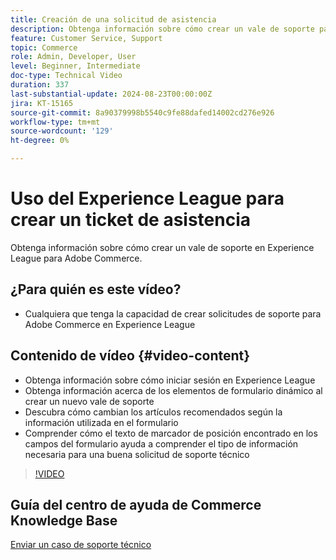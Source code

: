 ```yaml
---
title: Creación de una solicitud de asistencia
description: Obtenga información sobre cómo crear un vale de soporte para Adobe Commerce en Experience League
feature: Customer Service, Support
topic: Commerce
role: Admin, Developer, User
level: Beginner, Intermediate
doc-type: Technical Video
duration: 337
last-substantial-update: 2024-08-23T00:00:00Z
jira: KT-15165
source-git-commit: 8a90379998b5540c9fe88dafed14002cd276e926
workflow-type: tm+mt
source-wordcount: '129'
ht-degree: 0%

---
```



# Uso del Experience League para crear un ticket de asistencia

Obtenga información sobre cómo crear un vale de soporte en Experience League para Adobe Commerce.

## ¿Para quién es este vídeo?

* Cualquiera que tenga la capacidad de crear solicitudes de soporte para Adobe Commerce en Experience League

## Contenido de vídeo {#video-content}

* Obtenga información sobre cómo iniciar sesión en Experience League
* Obtenga información acerca de los elementos de formulario dinámico al crear un nuevo vale de soporte
* Descubra cómo cambian los artículos recomendados según la información utilizada en el formulario
* Comprender cómo el texto de marcador de posición encontrado en los campos del formulario ayuda a comprender el tipo de información necesaria para una buena solicitud de soporte técnico

>[!VIDEO](https://video.tv.adobe.com/v/3433065?learn=on)

## Guía del centro de ayuda de Commerce Knowledge Base

[Enviar un caso de soporte técnico](https://experienceleague.adobe.com/en/docs/commerce-knowledge-base/kb/help-center-guide/magento-help-center-user-guide#support-case)
